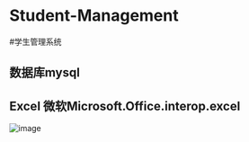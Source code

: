 # Student-Management
#学生管理系统
## 数据库mysql
## Excel 微软Microsoft.Office.interop.excel

![image](https://user-images.githubusercontent.com/57223447/118161913-0f123b80-b418-11eb-9198-0e9644f9c48b.png)


